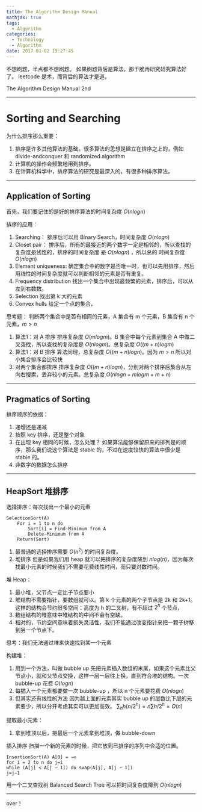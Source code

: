 ```yaml
---
title: The Algorithm Design Manual
mathjax: true 
tags:
  - Algorithm
categories:
  - Technology
  - Algorithm
date: 2017-01-02 19:27:45
---
```


不想刷题，半点都不想刷题。
如果刷题背后是算法，那干脆再研究研究算法好了。
leetcode 是术，而背后的算法才是道。

The Algorithm Design Manual 2nd
<!-- more -->

***

# Sorting and Searching
为什么排序那么重要：
1. 排序是许多其他算法的基础。很多算法的思想是建立在排序之上的，例如 divide-andconquer 和 randomized algorithm
2. 计算机的操作会频繁地用到排序。
3. 在计算机科学中，排序算法的研究是最深入的，有很多种排序算法。

***

## Application of Sorting
首先，我们要记住的是好的排序算法的时间复杂度 $O(nlogn)$ 

排序的应用：
1. Searching：
  	排序后可以用 Binary Search，时间复杂度 $O(nlogn)$ 
2. Closet pair：
  	排序后，所有的最接近的两个数字一定是相邻的，所以查找的复杂度是线性的，排序的时间复杂度 是 $O(nlogn)$ ，所以总的 时间复杂度 $O(nlogn)$ 
3. Element uniqueness:
	确定集合中的数字是否唯一时，也可以先用排序，然后用线性的时间复杂度就可以判断相邻的元素是否有重复。
4. Frequency distribution
	找出一个集合中出现最频繁的元素，排序后，可以从左到右数数。
5. Selection
	找出第 k 大的元素
6. Convex hulls
	给定一个点的集合，

思考题：
判断两个集合中是否有相同的元素，A 集合有 m 个元素，B 集合有 n 个元素，$m>n$

1. 算法1：对 A 排序
	排序复杂度 $O(mlogm)$。B 集合中每个元素到集合 A 中做二叉查找，所以查找的复杂度是 $O(nlogm)$。总复杂度 $O((m+n)logm)$
2. 算法1：对 B 排序
	算法同理，总复杂度 $O((m+n)logn)$。因为 $m>n$ 所以对小集合排序会比较快
3. 对两个集合都排序
	排序复杂度 $O((m+n)logn)$，分别对两个排序后集合从左向右搜索，丢弃较小的元素。总复杂度 $O(nlogn + mlogm + m + n)$

***

## Pragmatics of Sorting
排序顺序的依据：
1. 递增还是递减
2. 按照 key 排序，还是整个对象
3. 在出现 key 相同的时候，怎么处理？
	如果算法能够保留原来的排列是的顺序，那么我们说这个算法是 stable 的，不过在速度较快的算法中很少是 stable 的。
4. 非数字的数据怎么排序

***

## HeapSort 堆排序

选择排序：每次找出一个最小的元素
``` 
SelectionSort(A)
	For i = 1 to n do
		Sort[i] = Find-Minimum from A
		Delete-Minimum from A 
	Return(Sort)
```

1. 最普通的选择排序需要 $O(n^2)$ 的时间复杂度。
2. 堆排序
	但是如果我们用 heap 就可以把排序的复杂度降到 $nlog(n)$，因为每次找最小元素的时候我们不需要花费线性时间，而只要对数时间。

堆 Heap：
1. 最小堆，父节点一定比子节点要小
2. 堆结构不需要指针，要数组就可以。第 k 个元素的两个子节点是 2k 和 2k+1。
	这样的结构会节约很多空间：高度为 h 的二叉树，有不超过 $2^h$ 个节点，
3. 数组结构的堆意味中堆结构的中间不会有空缺。
4. 相对的，节约空间意味着损失灵活性，我们不能通过改变指针来把一颗子树移到另一个节点下。

思考：我们无法通过堆来快速找到某一个元素

构建堆：
1. 用到一个方法，叫做 bubble up 
	先把元素插入数组的末尾，如果这个元素比父节点小，就和父节点交换，这样一层一层往上换，直到符合堆的结构。一次 bubble-up 花费 $O(logn)$
2. 每插入一个元素都要做一次 bubble-up ，所以 n 个元素要花费 $O(nlogn)$
3. 但其实还有线性的方法
	因为越上面的元素其实 bubble up 的层数比下层的元素要少，所以分开考虑其实可以更加高效。
	$\sum_{h}h(n / 2^{h}) = n \sum h/{2^h} = O(n)$

提取最小元素：
1. 拿到堆顶以后，把最后一个元素拿到堆顶，做 bubble-down 

插入排序
扫描一个新的元素的时候，把它放到已排序的序列中合适的位置。
```
InsertionSort(A) A[0] = −∞
for i = 2 to n do j=i
while (A[j] < A[j − 1]) do swap(A[j], A[j − 1])
j=j−1
```

用一个二叉查找树 Balanced Search Tree 可以把时间复杂度降到 $O(nlogn)$





***
over！